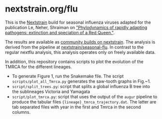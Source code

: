 # nextstrain.org/flu

This is the [Nextstrain](https://nextstrain.org) build for seasonal influenza viruses adapted for the publication Le, Neher, Shraiman on ["Phylodynamics of rapidly adapting pathogens: extinction and speciation of a Red Queen."](https://www.biorxiv.org/content/early/2018/10/29/455444).

The results are available as [community builds on nextstrain](https://nextstrain.org/community/neherlab/allflu/h3n2_ha).
The analysis is derived from the pipeline at [nextstrain/seasonal-flu](https://github.com/nextstrain/seasonal-flu). In contrast to the regular nextflu analysis, this analysis operates only on freely available data.

In addition, this repository contains scripts to plot the evolution of the TMRCA for the different lineages.

 * To generate Figure 1, run the Snakemake file. The script `scripts/plot_all_Tmrca.py` generates the saw-tooth graphs in Fig.~1.
 * `script/split_trees.py`: script that splits a global influenza B tree into the sublineages Victoria and Yamagata
 * `script/plot_tmrca.py`: script that uses the output of the `augur` pipeline to produce the tabular files `{lineage}_tmrca_trajectory.dat`. The latter are tab separated files with year in the first and Tmrca in the second columns.

